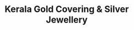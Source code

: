 ---
title: "Kerala Gold Covering & Silver Jewellery"
url: /pandalam/kerala-gold-covering-and-silver-jewellery/
shop: jewelry
---